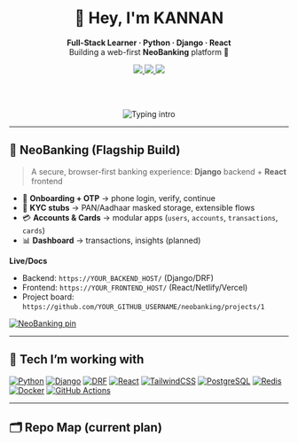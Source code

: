 <!-- Profile README for YOUR_NAME_HERE -->
<!-- Replace YOUR_GITHUB_USERNAME and links before committing -->

<!-- HEADER -->
<div align="center">
  
# 👋 Hey, I'm KANNAN  
**Full-Stack Learner · Python · Django · React**  
Building a web-first **NeoBanking** platform 🚀

<a href="https://github.com/YOUR_GITHUB_USERNAME?tab=followers">
  <img src="https://img.shields.io/github/followers/YOUR_GITHUB_USERNAME?label=Followers&style=flat-square" />
</a>
<a href="https://github.com/YOUR_GITHUB_USERNAME">
  <img src="https://komarev.com/ghpvc/?username=YOUR_GITHUB_USERNAME&style=flat-square" />
</a>
<a href="https://www.linkedin.com/in/YOUR_LINKEDIN/">
  <img src="https://img.shields.io/badge/Connect-LinkedIn-blue?style=flat-square&logo=linkedin" />
</a>

<br/><br/>

<picture>
  <source media="(prefers-color-scheme: dark)" srcset="https://readme-typing-svg.herokuapp.com?font=Fira+Code&pause=800&color=00E5FF&center=true&vCenter=true&width=600&lines=Web-first+NeoBanking;Django+%2B+DRF+%2B+React;Clean+APIs%2C+secure+flows%2C+real+UX;Learning+in+public+%26+shipping+fast" />
  <img alt="Typing intro" src="https://readme-typing-svg.herokuapp.com?font=Fira+Code&pause=800&color=0A66C2&center=true&vCenter=true&width=600&lines=Web-first+NeoBanking;Django+%2B+DRF+%2B+React;Clean+APIs%2C+secure+flows%2C+real+UX;Learning+in+public+%26+shipping+fast" />
</picture>

</div>

---

## 🏦 NeoBanking (Flagship Build)
> A secure, browser-first banking experience: **Django** backend + **React** frontend

- 🔐 **Onboarding + OTP** → phone login, verify, continue
- 🧾 **KYC stubs** → PAN/Aadhaar masked storage, extensible flows
- 💳 **Accounts & Cards** → modular apps (`users`, `accounts`, `transactions`, `cards`)
- 📊 **Dashboard** → transactions, insights (planned)

**Live/Docs**
- Backend: `https://YOUR_BACKEND_HOST/` (Django/DRF)
- Frontend: `https://YOUR_FRONTEND_HOST/` (React/Netlify/Vercel)
- Project board: `https://github.com/YOUR_GITHUB_USERNAME/neobanking/projects/1`

<p align="left">
  <a href="https://github.com/YOUR_GITHUB_USERNAME/neobanking">
    <img src="https://github-readme-stats.vercel.app/api/pin/?username=YOUR_GITHUB_USERNAME&repo=neobanking&theme=transparent" alt="NeoBanking pin" />
  </a>
</p>

---

## 🧰 Tech I’m working with
<p>
  <a href="#"><img alt="Python" src="https://img.shields.io/badge/Python-3776AB?logo=python&logoColor=white"></a>
  <a href="#"><img alt="Django" src="https://img.shields.io/badge/Django-092E20?logo=django&logoColor=white"></a>
  <a href="#"><img alt="DRF" src="https://img.shields.io/badge/DRF-EE3A3A?logo=django&logoColor=white"></a>
  <a href="#"><img alt="React" src="https://img.shields.io/badge/React-20232a?logo=react&logoColor=61DAFB"></a>
  <a href="#"><img alt="TailwindCSS" src="https://img.shields.io/badge/Tailwind-06B6D4?logo=tailwindcss&logoColor=white"></a>
  <a href="#"><img alt="PostgreSQL" src="https://img.shields.io/badge/Postgres-4169E1?logo=postgresql&logoColor=white"></a>
  <a href="#"><img alt="Redis" src="https://img.shields.io/badge/Redis-DC382D?logo=redis&logoColor=white"></a>
  <a href="#"><img alt="Docker" src="https://img.shields.io/badge/Docker-2496ED?logo=docker&logoColor=white"></a>
  <a href="#"><img alt="GitHub Actions" src="https://img.shields.io/badge/GitHub_Actions-2088FF?logo=github-actions&logoColor=white"></a>
</p>

---

## 🗂️ Repo Map (current plan)
